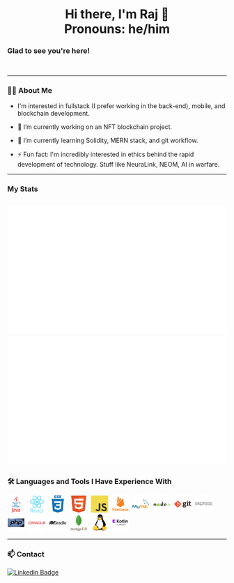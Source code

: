 <h1 align="center">
  Hi there, I'm Raj 👋
  <br>
Pronouns: he/him
 </h1>
 
 ### Glad to see you're here!
<div id="badges" align="center">
  <img src="https://komarev.com/ghpvc/?username=rajrtd&style=flat-square&color=blue" alt=""/>
</div>

---
  
  ### :man_technologist: About Me 
  
- I'm interested in fullstack (I prefer working in the back-end), mobile, and blockchain development.

- 🔭 I’m currently working on an NFT blockchain project.

- 🌱 I’m currently learning Solidity, MERN stack, and git workflow.

- ⚡ Fun fact: I'm incredibly interested in ethics behind the rapid development of technology. Stuff like NeuraLink, NEOM, AI in warfare.

---
  
  ### My Stats
  ![](https://raw.githubusercontent.com/rajrtd/github-stats-copy/master/generated/overview.svg#gh-dark-mode-only)
![](https://raw.githubusercontent.com/rajrtd/github-stats-copy/master/generated/languages.svg#gh-dark-mode-only)
 ---
 
  ### :hammer_and_wrench: Languages and Tools I Have Experience With
  
  <div>
  <img src="https://github.com/devicons/devicon/blob/master/icons/java/java-original-wordmark.svg" title="Java" alt="Java" width="40" height="40"/>&nbsp;
  <img src="https://github.com/devicons/devicon/blob/master/icons/react/react-original-wordmark.svg" title="React" alt="React" width="40" height="40"/>&nbsp;
  <img src="https://github.com/devicons/devicon/blob/master/icons/css3/css3-plain-wordmark.svg"  title="CSS3" alt="CSS" width="40" height="40"/>&nbsp;
  <img src="https://github.com/devicons/devicon/blob/master/icons/html5/html5-original.svg" title="HTML5" alt="HTML" width="40" height="40"/>&nbsp;
  <img src="https://github.com/devicons/devicon/blob/master/icons/javascript/javascript-original.svg" title="JavaScript" alt="JavaScript" width="40" height="40"/>&nbsp;
  <img src="https://github.com/devicons/devicon/blob/master/icons/firebase/firebase-plain-wordmark.svg" title="Firebase" alt="Firebase" width="40" height="40"/>&nbsp;
  <img src="https://github.com/devicons/devicon/blob/master/icons/mysql/mysql-original-wordmark.svg" title="MySQL"  alt="MySQL" width="40" height="40"/>&nbsp;
  <img src="https://github.com/devicons/devicon/blob/master/icons/nodejs/nodejs-original-wordmark.svg" title="NodeJS" alt="NodeJS" width="40" height="40"/>&nbsp;
  <img src="https://github.com/devicons/devicon/blob/master/icons/git/git-original-wordmark.svg" title="Git" **alt="Git" width="40" height="40"/>&nbsp;
    <img src="https://github.com/devicons/devicon/blob/master/icons/express/express-original-wordmark.svg" title="Express" **alt="Express" width="40" height="40"/>&nbsp;
   <img src="https://github.com/devicons/devicon/blob/master/icons/php/php-original.svg" title="PHP" **alt="PHP" width="40" height="40"/>&nbsp;
   <img src="https://github.com/devicons/devicon/blob/master/icons/oracle/oracle-original.svg" title="Oracle" **alt="Oracle" width="40" height="40"/>&nbsp;
   <img src="https://github.com/devicons/devicon/blob/master/icons/gradle/gradle-plain-wordmark.svg" title="Gradle" **alt="Gradle" width="40" height="40"/>&nbsp;
  <img src="https://github.com/devicons/devicon/blob/master/icons/mongodb/mongodb-original-wordmark.svg" title="MongoDB" **alt="MongoDB" width="40" height="40"/>&nbsp;
   <img src="https://github.com/devicons/devicon/blob/master/icons/linux/linux-original.svg" title="Linux" **alt="Linux" width="40" height="40"/>&nbsp;
   <img src="https://github.com/devicons/devicon/blob/master/icons/kotlin/kotlin-original-wordmark.svg" title="Kotlin" **alt="Kotlin" width="40" height="40"/>
</div>

  ---
  
 ### 📫 Contact  
 [![Linkedin Badge](https://img.shields.io/badge/-Raj_Rathod-blue?style=flat&logo=Linkedin&logoColor=white)](https://www.linkedin.com/in/rajrtd/)
 
